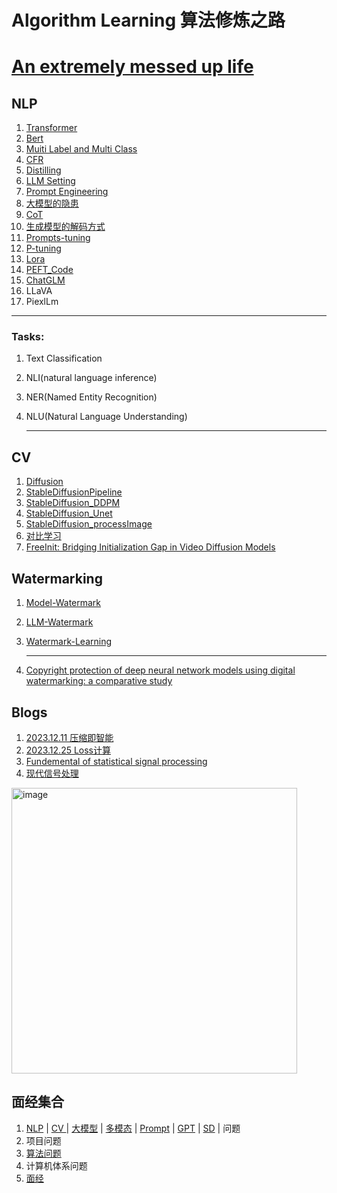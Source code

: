 # Algorithm Learning 算法修炼之路
# [An extremely messed up life](https://github.com/Hlufies/Algorithm_Learning/blob/main/An%20extremely%20messed%20up%20life.md)
## NLP
1. [Transformer](https://github.com/Hlufies/Algorithm_Learning/blob/main/Code/Transformer)
1. [Bert](https://github.com/Hlufies/Algorithm_Learning/blob/main/NLP/Bert.md)
2. [Muiti Label and Multi Class](https://github.com/Hlufies/Algorithm_Learning/blob/main/NLP/Multi%20label%20and%20Multi%20class.md)
3. [CFR]()
4. [Distilling](https://github.com/Hlufies/Algorithm_Learning/blob/main/NLP/Distillation.md)
5. [LLM Setting]()
6. [Prompt Engineering](https://github.com/Hlufies/Algorithm_Learning/blob/main/Prompt%20Engineering.md)
7. [大模型的隐患](https://github.com/Hlufies/Algorithm_Learning/blob/main/NLP/%E5%A4%A7%E6%A8%A1%E5%9E%8B%E7%9A%84%E9%9A%90%E6%82%A3.md)
8. [CoT](https://github.com/Hlufies/Algorithm_Learning/blob/main/NLP/CoT.md)
10. [生成模型的解码方式](https://github.com/Hlufies/Algorithm_Learning/blob/main/NLP/%E7%94%9F%E6%88%90%E6%A8%A1%E5%9E%8B%E7%9A%84%E8%A7%A3%E7%A0%81%E6%96%B9%E5%BC%8F.md)
11. [Prompts-tuning](https://github.com/Hlufies/Algorithm_Learning/blob/main/NLP/Prompts-tuning.md)
12. [P-tuning](https://github.com/Hlufies/Algorithm_Learning/blob/main/NLP/P-tuning.md)
13. [Lora](https://github.com/Hlufies/Algorithm_Learning/blob/main/NLP/Lora.md)
14. [PEFT_Code]()
15. [ChatGLM]()
16. LLaVA
17. PiexlLm
    
   ------------------------------------------------------------------------------------------------------

### Tasks:
1. Text Classification 
2. NLI(natural language inference)
3. NER(Named Entity Recognition)
4. NLU(Natural Language Understanding)
   
   ------------------------------------------------------------------------------------------------------

## CV
1. [Diffusion]()
2. [StableDiffusionPipeline](https://github.com/Hlufies/Algorithm_Learning/edit/main/CV/StableDiffusionPipeline.md)
3. [StableDiffusion_DDPM](https://github.com/Hlufies/Algorithm_Learning/blob/main/CV/StableDiffusion_DDPM.md)
4. [StableDiffusion_Unet]()
5. [StableDiffusion_processImage](https://github.com/Hlufies/Algorithm_Learning/blob/main/CV/StableDifffusion_processImage.md)
6. [对比学习](https://github.com/Hlufies/Algorithm_Learning/blob/main/CV/%E5%AF%B9%E6%AF%94%E5%AD%A6%E4%B9%A0.md)
7. [FreeInit: Bridging Initialization Gap in Video Diffusion Models]()
   
## Watermarking
1. [Model-Watermark](https://github.com/Hlufies/Model-Watermark.git)
2. [LLM-Watermark](https://github.com/zhaojunGUO/Awesome-LLM-Watermark.git)
3. [Watermark-Learning](https://github.com/20110240069/Watermark-Learning-Resources.git)

   ------------------------------------------------------------------------------------------------------
1. [Copyright protection of deep neural network models using digital watermarking: a comparative study]()

## Blogs
1. [2023.12.11 压缩即智能](https://github.com/Hlufies/Algorithm_Learning/blob/main/Blogs/%E5%8E%8B%E7%BC%A9%E5%8D%B3%E6%99%BA%E8%83%BD%202023.12.11.md)
2. [2023.12.25 Loss计算]()
3. [Fundemental of statistical signal processing]()
4. [现代信号处理]()

<img width="457" alt="image" src="https://github.com/Hlufies/Algorithm_Learning/assets/130231524/b4783c56-5b7d-4682-910c-897693ac292c">

## 面经集合
1. [NLP](https://github.com/Hlufies/Algorithm_Learning/tree/main) | [CV ]() | [大模型]() | [多模态]() | [Prompt](https://github.com/Hlufies/Algorithm_Learning/blob/main/Prompt%20Engineering.md) | [GPT]() | [SD](https://github.com/Hlufies/Algorithm_Learning/blob/main/SD.md) | 问题
2. 项目问题
3. [算法问题](https://github.com/Hlufies/Algorithm_Learning/blob/main/%E7%AE%97%E6%B3%95/%E7%AE%97%E6%B3%95%E9%97%AE%E9%A2%98.md)
4. 计算机体系问题
5. [面经](https://github.com/Hlufies/Algorithm_Learning/blob/main/%E9%9D%A2%E7%BB%8F/%E9%9D%A2%E7%BB%8F.md)
